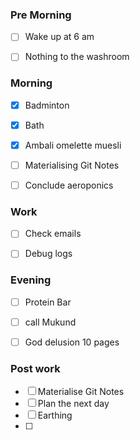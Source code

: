 
### Pre Morning 
- [ ] Wake up at 6 am 
- [ ] Nothing to the washroom 


### Morning 
- [x] Badminton
- [x] Bath
- [x] Ambali omelette muesli 
- [ ] Materialising Git Notes 
- [ ] Conclude aeroponics 


### Work 
- [ ] Check emails 
- [ ] Debug logs 



### Evening 
- [ ] Protein Bar
- [ ] call Mukund 
- [ ] God delusion 10 pages 


### Post work 
- [ ] Materialise Git Notes 
- [ ] Plan the next day 
- [ ] Earthing 
- [ ] 